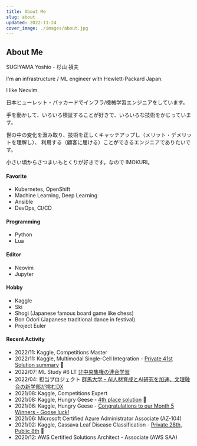 ```yaml
---
title: About Me
slug: about
updated: 2022-11-24
cover_image: ./images/about.jpg
---
```


## About Me

SUGIYAMA Yoshio - 杉山 禎夫


I'm an infrastructure / ML engineer with Hewlett-Packard Japan.

I like Neovim.


日本ヒューレット・パッカードでインフラ/機械学習エンジニアをしています。

手を動かして、いろいろ検証することが好きで、いろいろな技術をかじっています。

世の中の変化を汲み取り、技術を正しくキャッチアップし（メリット・デメリットを理解し）、
利用する（顧客に届ける）ことができるエンジニアでありたいです。

小さい頃からさつまいもとくりが好きです。なので IMOKURI。


#### Favorite

- Kubernetes, OpenShift
- Machine Learning, Deep Learning
- Ansible
- DevOps, CI/CD

#### Programming

- Python
- Lua

#### Editor

- Neovim
- Jupyter

#### Hobby

- Kaggle
- Ski
- Shogi (Japanese famous board game like chess)
- Bon Odori (Japanese traditional dance in festival)
- Project Euler

#### Recent Activity

- 2022/11: Kaggle, Competitions Master
- 2022/11: Kaggle, Multimodal Single-Cell Integration - [Private 41st Solution summary](https://www.kaggle.com/competitions/open-problems-multimodal/discussion/366372) 🥈
- 2022/07: ML Study #6 LT [非中央集権の連合学習](https://speakerdeck.com/imokuri/decentralized-federated-learning-with-blockchain)
- 2022/04: 担当プロジェクト [群馬大学 - AI人材育成とAI研究を加速、文理融合の新学部が挑むDX](https://www.hpe.com/jp/ja/customer-case-studies/services-gunma-u.html)
- 2021/08: Kaggle, Competitions Expert
- 2021/08: Kaggle, Hungry Geese - [4th place solution](https://www.kaggle.com/c/hungry-geese/discussion/263690) 🥇
- 2021/06: Kaggle, Hungry Geese - [Congratulations to our Month 5 Winners - Goose luck!](https://www.kaggle.com/c/hungry-geese/discussion/248986)
- 2021/06: Microsoft Certified Azure Administrator Associate (AZ-104)
- 2021/02: Kaggle, Cassava Leaf Disease Classification - [Private 28th, Public 8th](https://www.kaggle.com/c/cassava-leaf-disease-classification/discussion/220599) 🥈
- 2020/12: AWS Certified Solutions Architect - Associate (AWS SAA)

